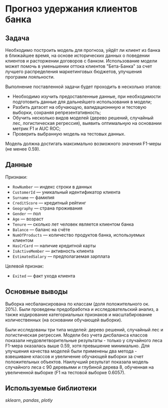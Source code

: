 # Прогноз удержания клиентов банка

## Задача

Необходимо построить модель для прогноза, уйдёт ли клиент из банка в ближайшее время, на основе исторических данных о поведении клиентов и расторжении договоров с банком. Использование модели может помочь в уменьшении оттока клиентов "Бета-Банка" за счет лучшего распределения маркетинговых бюджетов, улучшения программ лояльности.

Выполнение поставленной задачи будет проходить в несколько этапов:

* Необходимо изучить предоставленные данные, при необходимости подготовить данные для дальнейшего использования в модели;
* Разбить датасет на обучающую, валидационнную и тестовую выборки, сохраняя репрезентативность;
* Обучить несколько видов моделей (дерево решений, случайный лес, логистическая регрессия), выявить оптимальную на основании метрик F1 и AUC ROC;
* Проверить выбранную модель на тестовых данных.

Модель должна достигать максимально возможного значения F1-меры (не менее 0.59).

## Данные

Признаки:
- `RowNumber` — индекс строки в данных
- `CustomerId` — уникальный идентификатор клиента
- `Surname` — фамилия
- `CreditScore` — кредитный рейтинг
- `Geography` — страна проживания
- `Gender` — пол
- `Age` — возраст
- `Tenure` — сколько лет человек является клиентом банка
- `Balance` — баланс на счёте
- `NumOfProducts` — количество продуктов банка, используемых клиентом
- `HasCrCard` — наличие кредитной карты
- `IsActiveMember` — активность клиента
- `EstimatedSalary` — предполагаемая зарплата

Целевой признак:
- `Exited` — факт ухода клиента

## Основные выводы

Выборка несбалансирована по классам (доля положительного ок. 20%). Были проведены предобработка и исследовательский анализ, а также кодирование категориальных признаков и масштабирование количественных (на основании обучающей выборки).

Были исследованы три типа моделей: дерево решений, случайный лес и логистическая регрессия. Модели без учета дисбаланса классов показали неудовлетворительные результаты - только у случайного леса F1-мера оказалась выше 0.59, хотя превышение минимально. Для улучшения качества моделей были применены два метода - взвешиване классов и увеличение обучающей выборки за счет положительных объектов. Наилучший результат показала модель случайного леса c 90 деревьями и глубиной дерева 8, обученная на увеличенной выборке (F1 на тестовой выборке 0.6057).

## Используемые библиотеки
*sklearn*, *pandas*, *plotly*
